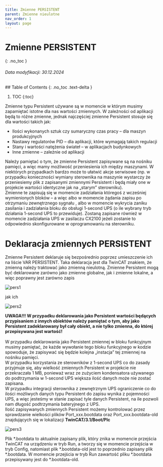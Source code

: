 ```yaml
---
title: Zmienne PERSISTENT 
parent: Zmienne nieulotne 
nav_order: 1
layout: page
---
```



# Zmienne PERSISTENT 
{: .no_toc }
<h6> Data modyfikacji: 30.12.2024 </h6>
## Table of Contents
{: .no_toc .text-delta }

1. TOC
{:toc}

Zmienne typu Persistent używane są w momencie w którym musimy zapamiętać istotne dla nas wartości zmiennych. W zależności od aplikacji będą to różne zmienne, jednak najczęściej zmienne Persistent stosuje się dla wartości takich jak:
- Ilości wykonanych sztuk czy sumaryczny czas pracy – dla maszyn produkcyjnych
- Nastawy regulatorów PID – dla aplikacji, które wymagają takich regulacji
- Stany i wartości natężenia świateł – w aplikacjach budynkowych
- Inne zmienne – zależnie od aplikacji

Należy pamiętać o tym, że zmienne Persistent zapisywane są na nośniku pamięci, a więc mamy możliwość przeniesienia ich między maszynami. W niektórych przypadkach bardzo może to ułatwić akcje serwisowe (np. w przypadku konieczności wymiany sterownika na maszynie wystarczy że przeniesiemy plik z zapisanymi zmiennymi Persistent i będą miały one w projekcie wartości identyczne jak na „starym” sterowniku).
<br>
Zmienne te zapisują się w momencie zadziałania któregoś z wcześniej wymienionych bloków – a więc albo w momencie żądania zapisu po otrzymaniu zewnętrznego sygnału , albo w momencie wykrycia zaniku zasilania i zadziałania bloku do obsługi 1-second UPS (o ile wybrany tryb działania 1-second UPS to przewiduje). Zostaną zapisane również w momencie zadziałania UPS w zasilaczu CX2100 jeżeli zostanie to odpowiednio skonfigurowane w oprogramowaniu na sterowniku.

# Deklaracja zmiennych PERSISTENT
Zmienne Persistent deklaruje się bezpośrednio poprzez umieszczenie ich na liście VAR PERSISTENT. Taka deklaracja jest dla TwinCAT znakiem, że zmienną należy traktować jako zmienną nieulotną. Zmienne Persistent mogą być deklarowane zarówno jako zmienne globalne, jak i zmienne lokalne, a więc poprawny jest zarówno zapis

![pers1](https://ba-pl.github.io/wiki/assets/images/pers1.png "pers1")

jak ich

![pers2](https://ba-pl.github.io/wiki/assets/images/pers2.png "pers2")

**UWAGA!!! W przypadku deklarowania jako Persistent wartości będących przypisaniem z innych obiektów należy pamiętać o tym, aby jako Persistent zadeklarowany był cały obiekt, a nie tylko zmienna, do której przepisywana jest wartość!**
<br>
<br>
W przypadku deklarowania jako Persistent zmiennej w bloku funkcyjnym musimy pamiętać, że każde wywołanie tego bloku funkcyjnego w kodzie spowoduje, że zapisywać się będzie kolejna „instacja” tej zmiennej na nośniku pamięci.
<br>
W przypadku korzystania ze sterowników z 1-second UPS co do zasady przyjmuje się, aby wielkość zmiennych Persistent w projekcie nie przekraczała 1 MB, ponieważ wraz ze zużyciem kondensatora używanego do podtrzymania w 1-second UPS większa ilość danych może nie zostać zapisana.
<br>
W przypadku integracji sterownika z zewnętrznym UPS ograniczenie co do ilości możliwych danych typu Persistent do zapisu wynika z pojemności UPS, a więc jesteśmy w stanie zapisać tyle danych Persistent, na ile pozwoli nam długość podtrzymania bateryjnego z UPS.
<br>
Ilość zapisywanych zmiennych Persistent możemy kontrolować przez sprawdzanie wielkości plików Port_xxx.bootdata oraz Port_xxx.bootdata-old znajdujących się w lokalizacji **TwinCAT/3.1/Boot/Plc**

![pers3](https://ba-pl.github.io/wiki/assets/images/pers3.png "pers3")

Plik \*.bootdata to aktualnie zapisany plik, który znika w momencie przejścia TwinCAT na urządzeniu w tryb Run, a tworzy się w momencie przejścia w tryb Config, natomiast plik \*.bootdata-old jest to poprzednio zapisany plik \*.bootdata. W momencie przejścia w tryb Run zawartość pliku \*.bootdata przepisywany jest do \*.bootdata-old.


